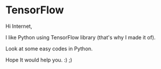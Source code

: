# TensorFlow

Hi Internet,

I like Python using TensorFlow library (that's why I made it of).

Look at some easy codes in Python.

Hope It would help you. :) ;)
